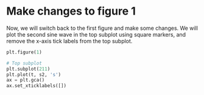 # Make changes to figure 1

Now, we will switch back to the first figure and make some changes. We will plot the second sine wave in the top subplot using square markers, and remove the x-axis tick labels from the top subplot.

```python
plt.figure(1)

# Top subplot
plt.subplot(211)
plt.plot(t, s2, 's')
ax = plt.gca()
ax.set_xticklabels([])
```

#
